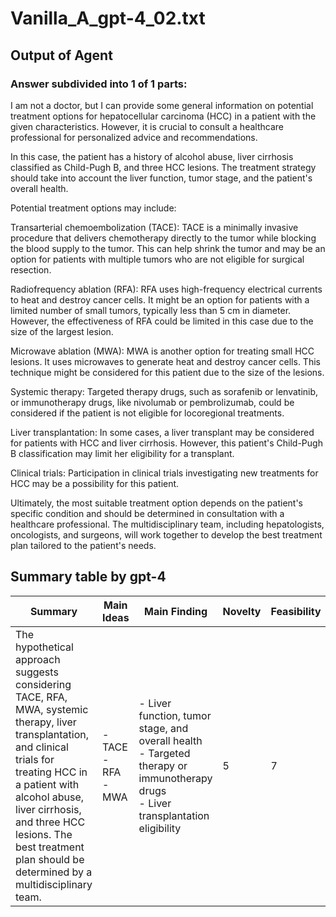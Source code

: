 # Vanilla_A_gpt-4_02.txt
## Output of Agent
### Answer subdivided into 1 of 1 parts:
I am not a doctor, but I can provide some general information on potential treatment options for hepatocellular carcinoma (HCC) in a patient with the given characteristics. However, it is crucial to consult a healthcare professional for personalized advice and recommendations.

In this case, the patient has a history of alcohol abuse, liver cirrhosis classified as Child-Pugh B, and three HCC lesions. The treatment strategy should take into account the liver function, tumor stage, and the patient's overall health.

Potential treatment options may include:

Transarterial chemoembolization (TACE): TACE is a minimally invasive procedure that delivers chemotherapy directly to the tumor while blocking the blood supply to the tumor. This can help shrink the tumor and may be an option for patients with multiple tumors who are not eligible for surgical resection.

Radiofrequency ablation (RFA): RFA uses high-frequency electrical currents to heat and destroy cancer cells. It might be an option for patients with a limited number of small tumors, typically less than 5 cm in diameter. However, the effectiveness of RFA could be limited in this case due to the size of the largest lesion.

Microwave ablation (MWA): MWA is another option for treating small HCC lesions. It uses microwaves to generate heat and destroy cancer cells. This technique might be considered for this patient due to the size of the lesions.

Systemic therapy: Targeted therapy drugs, such as sorafenib or lenvatinib, or immunotherapy drugs, like nivolumab or pembrolizumab, could be considered if the patient is not eligible for locoregional treatments.

Liver transplantation: In some cases, a liver transplant may be considered for patients with HCC and liver cirrhosis. However, this patient's Child-Pugh B classification may limit her eligibility for a transplant.

Clinical trials: Participation in clinical trials investigating new treatments for HCC may be a possibility for this patient.

Ultimately, the most suitable treatment option depends on the patient's specific condition and should be determined in consultation with a healthcare professional. The multidisciplinary team, including hepatologists, oncologists, and surgeons, will work together to develop the best treatment plan tailored to the patient's needs.
## Summary table by gpt-4
| Summary | Main Ideas | Main Finding | Novelty | Feasibility | Correctness |
|---------|------------|--------------|---------|-------------|-------------|
| The hypothetical approach suggests considering TACE, RFA, MWA, systemic therapy, liver transplantation, and clinical trials for treating HCC in a patient with alcohol abuse, liver cirrhosis, and three HCC lesions. The best treatment plan should be determined by a multidisciplinary team. | - TACE<br>- RFA<br>- MWA | - Liver function, tumor stage, and overall health<br>- Targeted therapy or immunotherapy drugs<br>- Liver transplantation eligibility | 5 | 7 | 8 |


